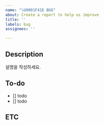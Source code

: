 ```yaml
---
name: "\U0001F41E BUG"
about: Create a report to help us improve
title: ''
labels: bug
assignees: ''

---
```


## Description
설명을 작성하세요.

## To-do
- [] todo
- [] todo

## ETC
